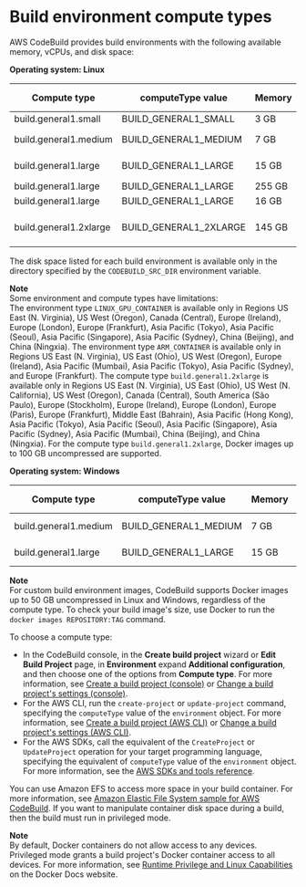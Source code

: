 # Build environment compute types<a name="build-env-ref-compute-types"></a>

AWS CodeBuild provides build environments with the following available memory, vCPUs, and disk space:


**Operating system: Linux**  

| Compute type | computeType value | Memory | vCPUs | Disk space | Environment type | 
| --- | --- | --- | --- | --- | --- | 
| build\.general1\.small | BUILD\_GENERAL1\_SMALL | 3 GB | 2 | 64 GB | LINUX\_CONTAINER | 
| build\.general1\.medium | BUILD\_GENERAL1\_MEDIUM | 7 GB | 4 | 128 GB | LINUX\_CONTAINER | 
| build\.general1\.large | BUILD\_GENERAL1\_LARGE | 15 GB | 8 | 128 GB | LINUX\_CONTAINER | 
| build\.general1\.large | BUILD\_GENERAL1\_LARGE | 255 GB | 32 | 50 GB | LINUX\_GPU\_CONTAINER | 
| build\.general1\.large | BUILD\_GENERAL1\_LARGE | 16 GB | 8 | 50 GB | ARM\_CONTAINER | 
| build\.general1\.2xlarge | BUILD\_GENERAL1\_2XLARGE | 145 GB | 72 | 824 GB \(SSD\) | LINUX\_CONTAINER | 

The disk space listed for each build environment is available only in the directory specified by the `CODEBUILD_SRC_DIR` environment variable\.

**Note**  
 Some environment and compute types have limitations:   
The environment type `LINUX_GPU_CONTAINER` is available only in Regions US East \(N\. Virginia\), US West \(Oregon\), Canada \(Central\), Europe \(Ireland\), Europe \(London\), Europe \(Frankfurt\), Asia Pacific \(Tokyo\), Asia Pacific \(Seoul\), Asia Pacific \(Singapore\), Asia Pacific \(Sydney\), China \(Beijing\), and China \(Ningxia\)\.
The environment type `ARM_CONTAINER` is available only in Regions US East \(N\. Virginia\), US East \(Ohio\), US West \(Oregon\), Europe \(Ireland\), Asia Pacific \(Mumbai\), Asia Pacific \(Tokyo\), Asia Pacific \(Sydney\), and Europe \(Frankfurt\)\.
The compute type `build.general1.2xlarge` is available only in Regions US East \(N\. Virginia\), US East \(Ohio\), US West \(N\. California\), US West \(Oregon\), Canada \(Central\), South America \(São Paulo\), Europe \(Stockholm\), Europe \(Ireland\), Europe \(London\), Europe \(Paris\), Europe \(Frankfurt\), Middle East \(Bahrain\), Asia Pacific \(Hong Kong\), Asia Pacific \(Tokyo\), Asia Pacific \(Seoul\), Asia Pacific \(Singapore\), Asia Pacific \(Sydney\), Asia Pacific \(Mumbai\), China \(Beijing\), and China \(Ningxia\)\.
For the compute type `build.general1.2xlarge`, Docker images up to 100 GB uncompressed are supported\.


**Operating system: Windows**  

| Compute type | computeType value | Memory | vCPUs | Disk space | Environment type | 
| --- | --- | --- | --- | --- | --- | 
| build\.general1\.medium | BUILD\_GENERAL1\_MEDIUM | 7 GB | 4 | 128 GB |  WINDOWS\_CONTAINER WINDOWS\_SERVER\_2019\_CONTAINER  | 
| build\.general1\.large | BUILD\_GENERAL1\_LARGE | 15 GB | 8 | 128 GB |  WINDOWS\_CONTAINER WINDOWS\_SERVER\_2019\_CONTAINER  | 

**Note**  
For custom build environment images, CodeBuild supports Docker images up to 50 GB uncompressed in Linux and Windows, regardless of the compute type\. To check your build image's size, use Docker to run the `docker images REPOSITORY:TAG` command\.

To choose a compute type:
+ In the CodeBuild console, in the **Create build project** wizard or **Edit Build Project** page, in **Environment** expand **Additional configuration**, and then choose one of the options from **Compute type**\. For more information, see [Create a build project \(console\)](create-project-console.md) or [Change a build project's settings \(console\)](change-project.md#change-project-console)\.
+ For the AWS CLI, run the `create-project` or `update-project` command, specifying the `computeType` value of the `environment` object\. For more information, see [Create a build project \(AWS CLI\)](create-project-cli.md) or [Change a build project's settings \(AWS CLI\)](change-project.md#change-project-cli)\.
+ For the AWS SDKs, call the equivalent of the `CreateProject` or `UpdateProject` operation for your target programming language, specifying the equivalent of `computeType` value of the `environment` object\. For more information, see the [AWS SDKs and tools reference](sdk-ref.md)\.

You can use Amazon EFS to access more space in your build container\. For more information, see [Amazon Elastic File System sample for AWS CodeBuild](sample-efs.md)\. If you want to manipulate container disk space during a build, then the build must run in privileged mode\.

**Note**  
By default, Docker containers do not allow access to any devices\. Privileged mode grants a build project's Docker container access to all devices\. For more information, see [Runtime Privilege and Linux Capabilities](https://docs.docker.com/engine/reference/run/#runtime-privilege-and-linux-capabilities) on the Docker Docs website\.